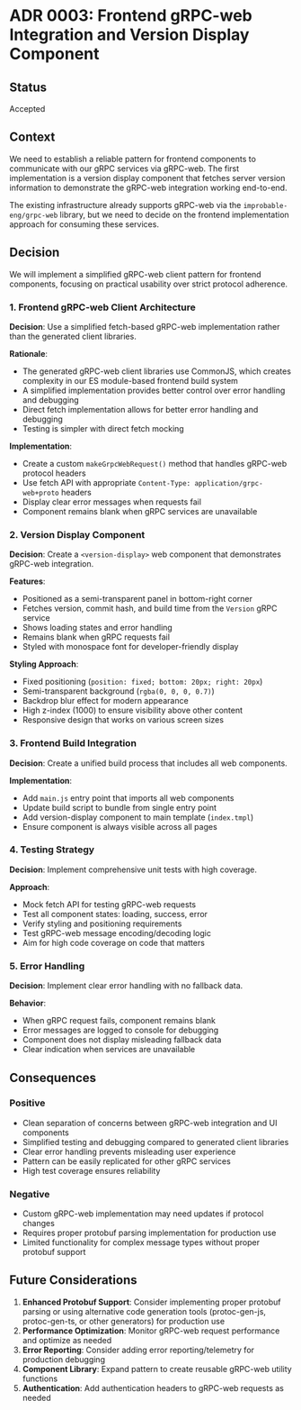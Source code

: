 # ADR 0003: Frontend gRPC-web Integration and Version Display Component

## Status

Accepted

## Context

We need to establish a reliable pattern for frontend components to communicate with our gRPC services via gRPC-web. The first implementation is a version display component that fetches server version information to demonstrate the gRPC-web integration working end-to-end.

The existing infrastructure already supports gRPC-web via the `improbable-eng/grpc-web` library, but we need to decide on the frontend implementation approach for consuming these services.

## Decision

We will implement a simplified gRPC-web client pattern for frontend components, focusing on practical usability over strict protocol adherence.

### 1. Frontend gRPC-web Client Architecture

**Decision**: Use a simplified fetch-based gRPC-web implementation rather than the generated client libraries.

**Rationale**:
- The generated gRPC-web client libraries use CommonJS, which creates complexity in our ES module-based frontend build system
- A simplified implementation provides better control over error handling and debugging
- Direct fetch implementation allows for better error handling and debugging
- Testing is simpler with direct fetch mocking

**Implementation**:
- Create a custom `makeGrpcWebRequest()` method that handles gRPC-web protocol headers
- Use fetch API with appropriate `Content-Type: application/grpc-web+proto` headers
- Display clear error messages when requests fail
- Component remains blank when gRPC services are unavailable

### 2. Version Display Component

**Decision**: Create a `<version-display>` web component that demonstrates gRPC-web integration.

**Features**:
- Positioned as a semi-transparent panel in bottom-right corner
- Fetches version, commit hash, and build time from the `Version` gRPC service
- Shows loading states and error handling
- Remains blank when gRPC requests fail
- Styled with monospace font for developer-friendly display

**Styling Approach**:
- Fixed positioning (`position: fixed; bottom: 20px; right: 20px`)
- Semi-transparent background (`rgba(0, 0, 0, 0.7)`)
- Backdrop blur effect for modern appearance
- High z-index (1000) to ensure visibility above other content
- Responsive design that works on various screen sizes

### 3. Frontend Build Integration

**Decision**: Create a unified build process that includes all web components.

**Implementation**:
- Add `main.js` entry point that imports all web components
- Update build script to bundle from single entry point
- Add version-display component to main template (`index.tmpl`)
- Ensure component is always visible across all pages

### 4. Testing Strategy

**Decision**: Implement comprehensive unit tests with high coverage.

**Approach**:
- Mock fetch API for testing gRPC-web requests
- Test all component states: loading, success, error
- Verify styling and positioning requirements
- Test gRPC-web message encoding/decoding logic
- Aim for high code coverage on code that matters

### 5. Error Handling

**Decision**: Implement clear error handling with no fallback data.

**Behavior**:
- When gRPC request fails, component remains blank
- Error messages are logged to console for debugging
- Component does not display misleading fallback data
- Clear indication when services are unavailable

## Consequences

### Positive
- Clean separation of concerns between gRPC-web integration and UI components
- Simplified testing and debugging compared to generated client libraries
- Clear error handling prevents misleading user experience
- Pattern can be easily replicated for other gRPC services
- High test coverage ensures reliability

### Negative
- Custom gRPC-web implementation may need updates if protocol changes
- Requires proper protobuf parsing implementation for production use
- Limited functionality for complex message types without proper protobuf support

## Future Considerations

1. **Enhanced Protobuf Support**: Consider implementing proper protobuf parsing or using alternative code generation tools (protoc-gen-js, protoc-gen-ts, or other generators) for production use
2. **Performance Optimization**: Monitor gRPC-web request performance and optimize as needed
3. **Error Reporting**: Consider adding error reporting/telemetry for production debugging
4. **Component Library**: Expand pattern to create reusable gRPC-web utility functions
5. **Authentication**: Add authentication headers to gRPC-web requests as needed